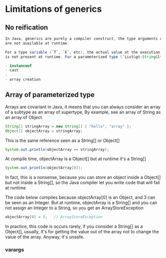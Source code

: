 # Limitations of generics

## No reification

```java
In Java, generics are purely a compiler construct, the type arguments of a generics
are not available at runtime. 
```

```java
For a type variable (`T`, `E`, etc), the actual value at the execution, the type argument
is not present at runtime. For a parameterized type (`List&gt;String&lt;`
```

```java
- instanceof 
- cast
- 
- array creation
```


## Array of parameterized type
Arrays are covariant in Java, it means that you can always consider an
array of a subtype as an array of supertype,
By example, see an array of String as an array of Object
```java
String[] stringArray = new String[] { "hello", "array" };
Object[] objectArray = stringArray;
```

This is the same reference seen as a String[] or Object[]
```java
System.out.println(objectArray == stringArray);
```

At compile time, objectArray is a Object[] but at runtime it's a String[]
```java
System.out.println(objectArray[0]);
```

In fact, this is a nonsense, because you can store an object inside a Object[]
but not inside a String[], so the Java compiler let you write code that will
fail at runtime

The code below compiles because objectArray[0] is an Object, and 3 can be
seen as an Integer. But at runtime, objectArray is a String[] and
you can not assign an Integer to a String, so you get an ArrayStoreException
```java
objectArray[0] = 3;   // ArrayStoreException
```

In practice, this code is occurs rarely, if you consider a String[] as a Object[],
usually, it's for getting the value out of the array not to change the value of
the array. Anyway, it's unsafe.



### varargs









